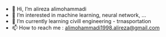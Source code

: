 - 👋 Hi, I’m alireza alimohammadi
- 👀 I’m interested in machine learning, neural network, ... 
- 🌱 I’m currently learning civill engineering - trnasportation
- 📫 How to reach me : alimohammadi1998.alireza@gmail.com

<!---
alimohammadi1998/alimohammadi1998 is a ✨ special ✨ repository because its `README.md` (this file) appears on your GitHub profile.
You can click the Preview link to take a look at your changes.
--->
